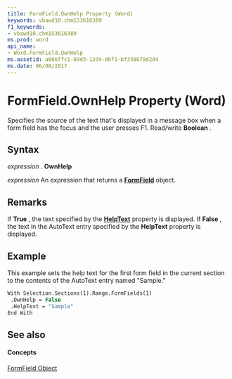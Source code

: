 ```yaml
---
title: FormField.OwnHelp Property (Word)
keywords: vbawd10.chm153616389
f1_keywords:
- vbawd10.chm153616389
ms.prod: word
api_name:
- Word.FormField.OwnHelp
ms.assetid: a066ffc1-89d3-12d4-0bf1-bf338679d2d4
ms.date: 06/08/2017
---
```



# FormField.OwnHelp Property (Word)

Specifies the source of the text that's displayed in a message box when a form field has the focus and the user presses F1. Read/write **Boolean** .


## Syntax

 _expression_ . **OwnHelp**

 _expression_ An expression that returns a **[FormField](formfield-object-word.md)** object.


## Remarks

If **True** , the text specified by the **[HelpText](formfield-helptext-property-word.md)** property is displayed. If **False** , the text in the AutoText entry specified by the **HelpText** property is displayed.


## Example

This example sets the help text for the first form field in the current section to the contents of the AutoText entry named "Sample."


```vb
With Selection.Sections(1).Range.FormFields(1) 
 .OwnHelp = False 
 .HelpText = "Sample" 
End With
```


## See also


#### Concepts


[FormField Object](formfield-object-word.md)


